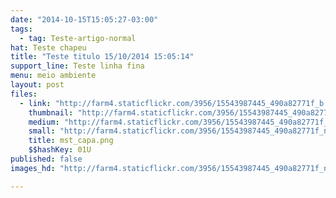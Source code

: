 ```yaml
---
date: "2014-10-15T15:05:27-03:00"
tags:
  - tag: Teste-artigo-normal
hat: Teste chapeu
title: "Teste titulo 15/10/2014 15:05:14"
support_line: Teste linha fina
menu: meio ambiente
layout: post
files:
  - link: "http://farm4.staticflickr.com/3956/15543987445_490a82771f_b.jpg"
    thumbnail: "http://farm4.staticflickr.com/3956/15543987445_490a82771f_t.jpg"
    medium: "http://farm4.staticflickr.com/3956/15543987445_490a82771f_z.jpg"
    small: "http://farm4.staticflickr.com/3956/15543987445_490a82771f_n.jpg"
    title: mst_capa.png
    $$hashKey: 01U
published: false
images_hd: "http://farm4.staticflickr.com/3956/15543987445_490a82771f_n.jpg"

---
```

